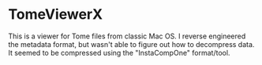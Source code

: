 # TomeViewerX

This is a viewer for Tome files from classic Mac OS. I reverse engineered the metadata format, but wasn't able to figure out how to decompress data. It seemed to be compressed using the "InstaCompOne" format/tool.
